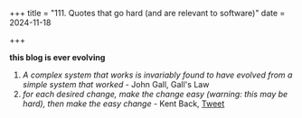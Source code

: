 +++
title = "111. Quotes that go hard (and are relevant to software)"
date = 2024-11-18
 
+++

**this blog is ever evolving**

1. _A complex system that works is invariably found to have evolved from a simple system that worked_ - John Gall, Gall's Law
2. _for each desired change, make the change easy (warning: this may be hard), then make the easy change_ - Kent Back, [Tweet](https://x.com/KentBeck/status/250733358307500032?lang=en)
